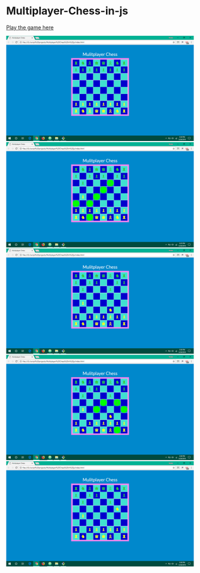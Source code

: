 # Multiplayer-Chess-in-js

[Play the game here](https://mukulbarai.github.io/Multiplayer-Chess/)

<img src="images/Screenshot(16).png">
<img src="images/Screenshot(20).png">
<img src="images/Screenshot(21).png">
<img src="images/Screenshot(25).png">
<img src="images/Screenshot(26).png">
